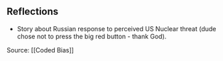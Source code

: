 ## Reflections
- Story about Russian response to perceived US Nuclear threat (dude chose not to press the big red button - thank God).

Source: [[Coded Bias]]